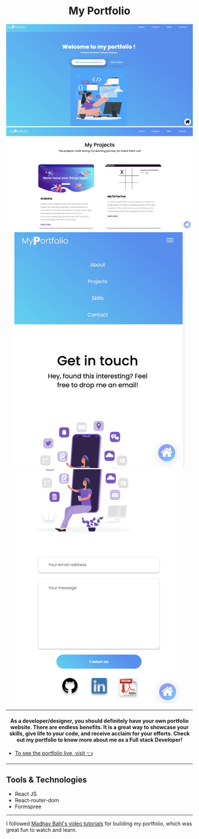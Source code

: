 <h1 align="center">My Portfolio</h1>

<div align="center" width="50">
  <img src="https://github.com/geekshikha/MyPortfolio/blob/main/src/assets/myportfolio.png?raw=true" alt="portfolio"  width="850"/>
 <img src="https://github.com/geekshikha/MyPortfolio/blob/main/src/assets/projectscreenshot.png?raw=true" alt="portfolio"  width="850"/>
  <img src="https://github.com/geekshikha/MyPortfolio/blob/main/src/assets/contactResponsive.png?raw=true" alt="portfolio"  width="460"/>
 <img src="https://github.com/geekshikha/MyPortfolio/blob/main/src/assets/contactPage.png?raw=true" alt="portfolio"  width="450"/>
</div>

---

<h4 align="center">As a developer/designer, you should definitely have your own portfolio website. There are endless benefits. It is a great way to showcase your skills, give life to your code, and receive acclaim for your efforts. Check out my portfolio to know more about me as a Full stack Developer!
</h4>

- [To see the portfolio live, visit 👈](https://shikhasingh-portfolio.netlify.app/)

---

## Tools & Technologies

- React JS
- React-router-dom
- Formspree

---

I followed [Madhav Bahl's video tutorials](https://github.com/MadhavBahl) for building my portfolio, which was great fun to watch and learn.
